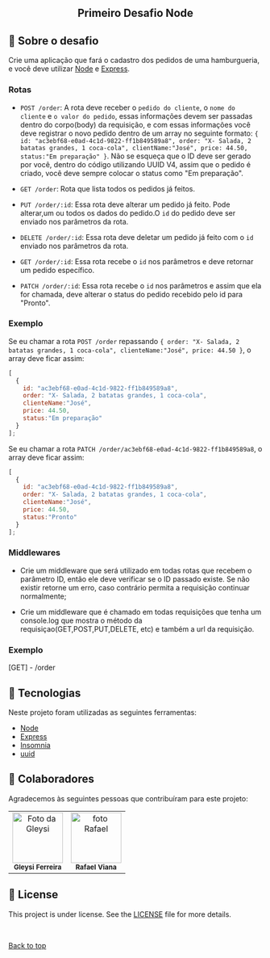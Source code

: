 <h2 align="center">
  Primeiro Desafio Node
</h2>


## :rocket: Sobre o desafio

Crie uma aplicação que fará o cadastro dos pedidos de uma hamburgueria, e você deve utilizar [Node](https://nodejs.org/en/) e [Express](https://expressjs.com/pt-br/).

### Rotas

- `POST /order`: A rota deve receber o `pedido do cliente`, o `nome do cliente` e `o valor do pedido`, essas informações devem ser passadas dentro do corpo(body) da requisição, e com essas informações você deve registrar o novo pedido dentro de um array no seguinte formato: `{ id: "ac3ebf68-e0ad-4c1d-9822-ff1b849589a8", order: "X- Salada, 2 batatas grandes, 1 coca-cola", clientName:"José", price: 44.50, status:"Em preparação" }`. Não se esqueça que o ID deve ser gerado por você, dentro do código utilizando UUID V4, assim que o pedido é criado, você deve sempre colocar o status como "Em preparação".


- `GET /order`: Rota que lista todos os pedidos já feitos.

- `PUT /order/:id`: Essa rota deve alterar um pedido já feito. Pode alterar,um ou todos os dados do pedido.O `id` do pedido deve ser enviado nos parâmetros da rota.

- `DELETE /order/:id`: Essa rota deve deletar um pedido já feito com o `id` enviado nos parâmetros da rota.

- `GET /order/:id`: Essa rota recebe o `id` nos parâmetros e deve retornar um pedido específico.

- `PATCH /order/:id`: Essa rota recebe o `id` nos parâmetros e assim que ela for chamada, deve alterar o status do pedido recebido pelo id para "Pronto".


### Exemplo

Se eu chamar a rota `POST /order` repassando `{ order: "X- Salada, 2 batatas grandes, 1 coca-cola", clienteName:"José", price: 44.50 }`,
o array deve ficar assim:

```js
[
  {
    id: "ac3ebf68-e0ad-4c1d-9822-ff1b849589a8",
    order: "X- Salada, 2 batatas grandes, 1 coca-cola",
    clienteName:"José", 
    price: 44.50,
    status:"Em preparação"
  }
];
```


Se eu chamar a rota `PATCH /order/ac3ebf68-e0ad-4c1d-9822-ff1b849589a8`,
o array deve ficar assim:

```js
[
  {
    id: "ac3ebf68-e0ad-4c1d-9822-ff1b849589a8",
    order: "X- Salada, 2 batatas grandes, 1 coca-cola",
    clienteName:"José", 
    price: 44.50,
    status:"Pronto"
  }
];
```

### Middlewares

- Crie um middleware que será utilizado em todas rotas que recebem o parâmetro ID, então ele deve verificar se o ID passado existe. Se não existir retorne um erro, caso contrário permita a requisição continuar normalmente;

- Crie um middleware que é chamado em todas requisições que tenha um console.log que mostra o método da requisiçao(GET,POST,PUT,DELETE, etc) e também a url da requisição.

### Exemplo
[GET] - /order


## :rocket: Tecnologias ##

Neste projeto foram utilizadas as seguintes ferramentas:

- [Node](https://nodejs.org/en/)  
- [Express](https://expressjs.com/pt-br/)
- [Insomnia](https://insomnia.rest/products/insomnia)
- [uuid](https://www.npmjs.com/package/uuid)


## 🤝 Colaboradores
Agradecemos às seguintes pessoas que contribuíram para este projeto:

<table>
  <tr>
    <td align="center">
        <img src="https://avatars.githubusercontent.com/u/98900720?v=4" width="100px;" alt="Foto da Gleysi"/><br>
        <sub>
          <b>Gleysi Ferreira</b>
        </sub>
      </a>
    </td>
            <td align="center">
            <img src="https://avatars.githubusercontent.com/u/40034445?v=4
" width="100px;" alt="foto Rafael"/><br>
            <sub>
                <b>Rafael Viana</b>
            </sub>
   </tr>
</table>

## 📝 License

This project is under license. See the [LICENSE](LICENSE.md) file for more details.

&#xa0;

<a href="#top">Back to top</a>
